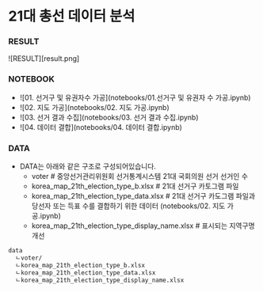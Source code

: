 # 21대 총선 데이터 분석

### RESULT

![RESULT][result.png]

### NOTEBOOK
- ![01. 선거구 및 유권자수 가공](notebooks/01.선거구 및 유권자 수 가공.ipynb)
- ![02. 지도 가공](notebooks/02. 지도 가공.ipynb)
- ![03. 선거 결과 수집](notebooks/03. 선거 결과 수집.ipynb)
- ![04. 데이터 결합](notebooks/04. 데이터 결합.ipynb)


### DATA
- DATA는 아래와 같은 구조로 구성되어있습니다.
  - voter \# 중앙선거관리위원회 선거통계시스템 21대 국회의원 선거 선거인 수
  - korea_map_21th_election_type_b.xlsx \# 21대 선거구 카토그램 파일
  - korea_map_21th_election_type_data.xlsx \# 21대 선거구 카도그램 파일과 당선자 또는 득표 수를 결합하기 위한 데이터 (notebooks/02. 지도 가공.ipynb)
  - korea_map_21th_election_type_display_name.xlsx \# 표시되는 지역구명 개선

```bash
data 
  ㄴvoter/
  ㄴkorea_map_21th_election_type_b.xlsx
  ㄴkorea_map_21th_election_type_data.xlsx
  ㄴkorea_map_21th_election_type_display_name.xlsx
```

